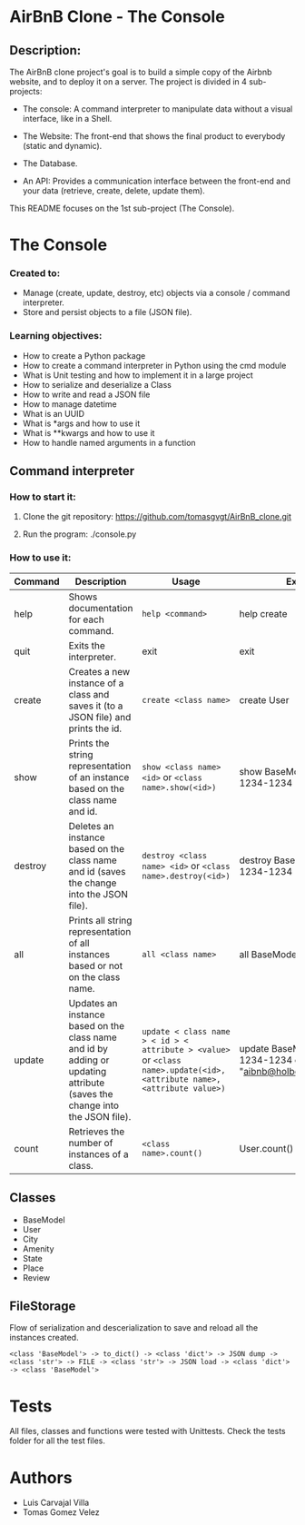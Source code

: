 # AirBnB Clone - The Console

## Description:

The AirBnB clone project's goal is to build a simple copy of the Airbnb website, and to deploy it on a server.
The project is divided in 4 sub-projects:

- The console:
A command interpreter to manipulate data without a visual interface, like in a Shell.

- The Website:
The front-end that shows the final product to everybody (static and dynamic).

- The Database.

- An API:
Provides a communication interface between the front-end and your data (retrieve, create, delete, update them).

This README focuses on the 1st sub-project
(The Console).


# The Console


### Created to:
- Manage (create, update, destroy, etc) objects via a console / command interpreter.
- Store and persist objects to a file (JSON file).

### Learning objectives:

- How to create a Python package
- How to create a command interpreter in Python using the cmd module
- What is Unit testing and how to implement it in a large project
- How to serialize and deserialize a Class
- How to write and read a JSON file
- How to manage datetime
- What is an UUID
- What is *args and how to use it
- What is **kwargs and how to use it
- How to handle named arguments in a function


## Command interpreter

### How to start it:
1. Clone the git repository:
https://github.com/tomasgvgt/AirBnB_clone.git

2. Run the program:
./console.py


### How to use it:

| Command | Description | Usage | Example |
| ------- | ----------- | ----- | ------- |
| help | Shows documentation for each command. | `help <command>` | help create |
| quit | Exits the interpreter. | exit | exit |
| create | Creates a new instance of a class and saves it (to a JSON file) and prints the id. | `create <class name>` | create User |
| show | Prints the string representation of an instance based on the class name and id. | `show <class name> <id>` or `<class name>.show(<id>)` | show BaseModel 1234-1234-1234 |
| destroy |  Deletes an instance based on the class name and id (saves the change into the JSON file). | `destroy <class name> <id>` or `<class name>.destroy(<id>)` | destroy BaseModel 1234-1234-1234 |
| all | Prints all string representation of all instances based or not on the class name. | `all <class name>` | all BaseModel |
| update |  Updates an instance based on the class name and id by adding or updating attribute (saves the change into the JSON file). | `update < class name > < id > < attribute > <value>` or `<class name>.update(<id>, <attribute name>, <attribute value>)` | update BaseModel 1234-1234-1234 email "aibnb@holbertonschool.com" |
| count | Retrieves the number of instances of a class. | `<class name>.count()` | User.count() |

## Classes

- BaseModel
- User
- City
- Amenity
- State
- Place
- Review

## FileStorage

Flow of serialization and descerialization to save and reload all the instances created.

`<class 'BaseModel'> -> to_dict() -> <class 'dict'> -> JSON dump -> <class 'str'> -> FILE -> <class 'str'> -> JSON load -> <class 'dict'> -> <class 'BaseModel'>`

# Tests

All files, classes and functions were tested with Unittests.
Check the tests folder for all the test files.


# Authors

- Luis Carvajal Villa
- Tomas Gomez Velez
